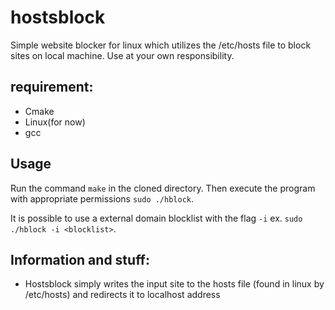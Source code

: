 # hostsblock
Simple website blocker for linux which utilizes the /etc/hosts file to block sites on local machine.
Use at your own responsibility.
## requirement:
* Cmake
* Linux(for now)
* gcc

## Usage
Run the command ```make``` in the cloned directory.
Then execute the program with appropriate permissions ```sudo ./hblock```.

It is possible to use a external domain blocklist with the flag ```-i``` ex. ```sudo ./hblock -i <blocklist>```.  

## Information and stuff:

- Hostsblock simply writes the input site to the hosts file (found in linux by /etc/hosts) and redirects it to localhost address

